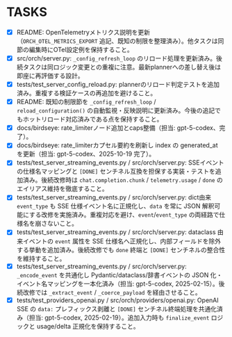 # TASKS

- [x] README: OpenTelemetryメトリクス説明を更新（`ORCH_OTEL_METRICS_EXPORT` 追記、既知の制限を整理済み）。他タスクは同節の編集時にOTel設定例を保持すること。
- [x] src/orch/server.py: `_config_refresh_loop` のリロード処理を更新済み。後続タスクは同ロジック変更との重複に注意。最新plannerへの差し替え後は即座に再評価する設計。
- [x] tests/test_server_config_reload.py: plannerのリロード判定テストを追加済み。重複する検証ケースの再追加を避けること。
- [x] README: 既知の制限節を `_config_refresh_loop` / `reload_configuration()` の自動監視・反映説明に更新済み。今後の追記でもホットリロード対応済みである点を保持すること。
- [x] docs/birdseye: rate_limiterノード追加とcaps整備（担当: gpt-5-codex、完了）。
- [x] docs/birdseye: rate_limiterカプセル要約を刷新し index の generated_at を更新（担当: gpt-5-codex、2025-10-19 完了）。
- [x] tests/test_server_streaming_events.py / src/orch/server.py: SSEイベントの仕様名マッピングと `[DONE]` センチネル互換を担保する実装・テストを追加済み。後続改修時は `chat.completion.chunk` / `telemetry.usage` / `done` のエイリアス維持を徹底すること。
- [x] tests/test_server_streaming_events.py / src/orch/server.py: dict由来 `event_type` も SSE 仕様イベント名に正規化し、`data` を常に JSON 解釈可能にする改修を実施済み。重複対応を避け、`event`/`event_type` の両経路で仕様名を崩さないこと。
- [x] tests/test_server_streaming_events.py / src/orch/server.py: dataclass 由来イベントの `event` 属性を SSE 仕様名へ正規化し、内部フィールドを除外する挙動を追加済み。後続改修でも `done` 終端と `[DONE]` センチネルの整合性を維持すること。
- [x] tests/test_server_streaming_events.py / src/orch/server.py: `_encode_event` を共通化し Pydantic/dataclass/辞書イベントの JSON 化・イベント名マッピングを一本化済み（担当: gpt-5-codex, 2025-02-15）。後続改修では `_extract_event` / `_coerce_payload` を経由させること。
- [x] tests/test_providers_openai.py / src/orch/providers/openai.py: OpenAI SSE の `data:` プレフィックス剥離と `[DONE]` センチネル終端処理を共通化済み（担当: gpt-5-codex, 2025-02-19）。追加入力時も `finalize_event` ロジックと usage/delta 正規化を保持すること。
